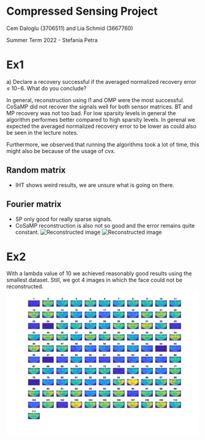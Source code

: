 # Compressed Sensing Project

Cem Daloglu (3706511) and Lia Schmid (3667760)

Summer Term 2022 - Stefania Petra


# Ex1

a) Declare a recovery successful if the averaged normalized recovery error ≤ 10−6. What do you conclude?

In general, reconstruction using l1 and OMP were the most successful.
CoSaMP did not recover the signals well for both sensor matrices. 
BT and MP recovery was not too bad. 
For low sparsity levels in general the algorithm performes better compared to high sparsity levels. 
In gerenal we expected the averaged normalized recovery error to be lower as could also be seen in the lecture notes. 

Furthermore, we observed that running the algorithms took a lot of time, this might also be because of the usage of cvx. 

## Random matrix
- IHT shows weird results, we are unsure what is going on there. 

## Fourier matrix 
- SP only good for really sparse signals. 
- CoSaMP reconstruction is also not so good and the error remains quite constant. 
![Reconstructed image](Ex1/random.png)
![Reconstructed image](Ex1/fourier.png)


# Ex2
With a lambda value of 10 we achieved reasonably good results using the smallest dataset. Still, we got 4 images in which the face could not be reconstructed. 
![Reconstructed image](Ex2/reconstruction.png)


